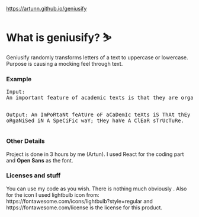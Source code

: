 https://artunn.github.io/geniusify

<h1>What is geniusify? ⛷</h1>
Geniusify randomly transforms letters of a text to uppercase or lowercase. Purpose is causing a mocking feel through text.

<h3>Example</h3>
<pre>
Input:
An important feature of academic texts is that they are organised in a specific way; they have a clear structure.

Output:
An ImPoRtaNt feAtUre oF aCaDemIc teXts iS ThAt thEy ArE oRgaNiSed iN A SpeCiFic waY; tHey haVe A ClEaR sTrUcTuRe.
</pre>

<h3>Other Details</h3>
Project is done in 3 hours by me (Artun). I used React for the coding part and <b>Open Sans</b> as the font.

<h3>Licenses and stuff</h3>
You can use my code as you wish. There is nothing much obviously . Also for the icon I used lightbulb icon from: https://fontawesome.com/icons/lightbulb?style=regular and https://fontawesome.com/license is the license for this product.
